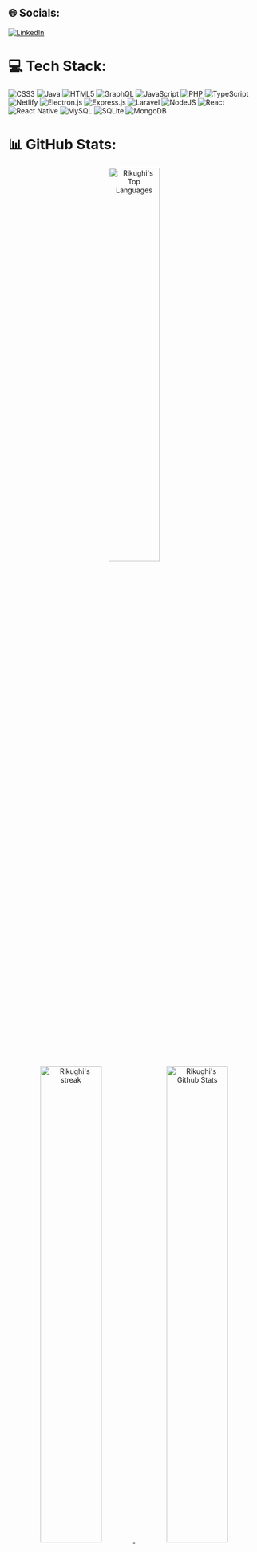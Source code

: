 
## 🌐 Socials:
[![LinkedIn](https://img.shields.io/badge/LinkedIn-%230077B5.svg?logo=linkedin&logoColor=white)](https://linkedin.com/in/rifkhair-khairur-mustaghisin) 

# 💻 Tech Stack:
![CSS3](https://img.shields.io/badge/css3-%231572B6.svg?style=for-the-badge&logo=css3&logoColor=white) ![Java](https://img.shields.io/badge/java-%23ED8B00.svg?style=for-the-badge&logo=java&logoColor=white) ![HTML5](https://img.shields.io/badge/html5-%23E34F26.svg?style=for-the-badge&logo=html5&logoColor=white) ![GraphQL](https://img.shields.io/badge/-GraphQL-E10098?style=for-the-badge&logo=graphql&logoColor=white) ![JavaScript](https://img.shields.io/badge/javascript-%23323330.svg?style=for-the-badge&logo=javascript&logoColor=%23F7DF1E) ![PHP](https://img.shields.io/badge/php-%23777BB4.svg?style=for-the-badge&logo=php&logoColor=white) ![TypeScript](https://img.shields.io/badge/typescript-%23007ACC.svg?style=for-the-badge&logo=typescript&logoColor=white) ![Netlify](https://img.shields.io/badge/netlify-%23000000.svg?style=for-the-badge&logo=netlify&logoColor=#00C7B7) ![Electron.js](https://img.shields.io/badge/Electron-191970?style=for-the-badge&logo=Electron&logoColor=white) ![Express.js](https://img.shields.io/badge/express.js-%23404d59.svg?style=for-the-badge&logo=express&logoColor=%2361DAFB) ![Laravel](https://img.shields.io/badge/laravel-%23FF2D20.svg?style=for-the-badge&logo=laravel&logoColor=white) ![NodeJS](https://img.shields.io/badge/node.js-6DA55F?style=for-the-badge&logo=node.js&logoColor=white) ![React](https://img.shields.io/badge/react-%2320232a.svg?style=for-the-badge&logo=react&logoColor=%2361DAFB) ![React Native](https://img.shields.io/badge/react_native-%2320232a.svg?style=for-the-badge&logo=react&logoColor=%2361DAFB) ![MySQL](https://img.shields.io/badge/mysql-%2300f.svg?style=for-the-badge&logo=mysql&logoColor=white) ![SQLite](https://img.shields.io/badge/sqlite-%2307405e.svg?style=for-the-badge&logo=sqlite&logoColor=white) ![MongoDB](https://img.shields.io/badge/MongoDB-%234ea94b.svg?style=for-the-badge&logo=mongodb&logoColor=white)
# 📊 GitHub Stats:
<p align="center">
        <a href="https://github.com/rikughi">
                <img alt="Rikughi's Top Languages" width="45%" src="https://github-readme-stats.vercel.app/api/top-langs/?username=rikughi&theme=radical&hide_border=true&include_all_commits=true&count_private=true&layout=compact" />
        </a>
</p>
<br/>
<p align="center">
        <a href="https://github.com/rikughi">
                <img alt="Rikughi's streak" width="49.5%" src="https://github-readme-streak-stats.herokuapp.com/?user=rikughi&theme=radical&hide_border=true"/>
        </a>
        <a href="https://github.com/rikughi">
                <img alt="Rikughi's Github Stats" width="49.5%" src="https://github-readme-stats.vercel.app/api?username=rikughi&theme=radical&hide_border=true&include_all_commits=true&count_private=true" />
        </a>
</p>

[![Rikughi's github activity graph](https://github-readme-activity-graph.cyclic.app/graph?username=rikughi&bg_color=oeoeoe&color=00ffb3&line=00ffb3&point=00ffb3&area=true&hide_border=true)](https://github.com/rikughi)

## 🏆 GitHub Trophies
![](https://github-profile-trophy.vercel.app/?username=rikughi&theme=radical&no-frame=true&no-bg=true&margin-w=4)

---
[![](https://visitcount.itsvg.in/api?id=rikughi&icon=0&color=0)](https://visitcount.itsvg.in)

<!-- Proudly created with GPRM ( https://gprm.itsvg.in ) -->
